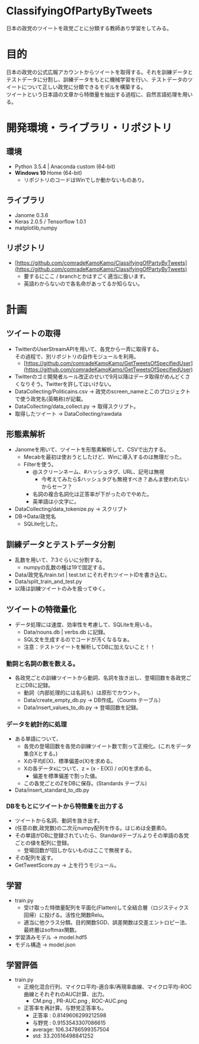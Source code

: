 # ClassifyingOfPartyByTweets
日本の政党のツイートを政党ごとに分類する教師あり学習をしてみる。

# 目的
日本の政党の公式広報アカウントからツイートを取得する。それを訓練データとテストデータに分割し、訓練データをもとに機械学習を行い、テストデータのツイートについて正しい政党に分類できるモデルを構築する。  
ツイートという日本語の文章から特徴量を抽出する過程に、自然言語処理を用いる。
# 開発環境・ライブラリ・リポジトリ
## 環境
 - Python 3.5.4 | Anaconda custom (64-bit)
 - **Windows 10** Home (64-bit)
     - リポジトリのコードはWinでしか動かないものあり。
## ライブラリ
 - Janome 0.3.6
 - Keras 2.0.5 / Tensorflow 1.0.1
 - matplotlib,numpy
## リポジトリ
 - [https://github.com/comradeKamoKamo/ClassifyingOfPartyByTweets](https://github.com/comradeKamoKamo/ClassifyingOfPartyByTweets)
     - 要するにここ / branchとかはすごく適当に扱います。
     - 英語わからないので各名命があってるか知らない。
# 計画

## ツイートの取得
 - TwitterのUserStreamAPIを用いて、各党から一斉に取得する。  
その過程で、別リポジトリの自作モジュールを利用。  
     - [https://github.com/comradeKamoKamo/GetTweetsOfSpecifiedUser](https://github.com/comradeKamoKamo/GetTweetsOfSpecifiedUser)  
 - Twitterのゴミ開発者ルール改正のせいで9月以降はデータ取得がめんどくさくなりそう。Twitterを許してはいけない。
 - DataCollecting/Politicains.csv -> 政党のscreen_nameとこのプロジェクトで使う政党名(英略称)が記載。
 - DataCollecting/data_collect.py -> 取得スクリプト。
 - 取得したツイート -> DataCollecting/rawdata
## 形態素解析
 - Janomeを用いて、ツイートを形態素解析して、CSVで出力する。
     - Mecabを最初は使おうとしたけど、Winに導入するのは無理だった。
     - Filterを使う。
         - @スクリーンネーム、#ハッシュタグ、URL、記号は無視
             - 今考えてみたら$ハッシュタグも無視すべき？あんま使われないからセーフ？
         - 名詞の複合名詞化は正答率が下がったのでやめた。
         - 英単語は小文字に。
 - DataCollecting/data_tokenize.py -> スクリプト
 - DB->Data/政党名
     - SQLite化した。
## 訓練データとテストデータ分割
 - 乱数を用いて、7:3ぐらいに分割する。
     - numpyの乱数の種は19で固定する。
 - Data/政党名/train.txt | test.txt にそれぞれツイートIDを書き込む。
 - Data/split\_train\_and\_test.py
 - 以降は訓練ツイートのみを扱ってゆく。
## ツイートの特徴量化
- データ処理には速度、効率性を考慮して、SQLiteを用いる。
    - Data/nouns.db | verbs.db に記録。
    - SQL文を生成するのでコードが汚くなるなぁ。
    - 注意：テストツイートを解析してDBに加えないこと！！
### 動詞と名詞の数を数える。
 - 各政党ごとの訓練ツイートから動詞、名詞を抜き出し、登場回数を各政党ごとにDBに記録。
    - 動詞（内部処理的には名詞も）は原形でカウント。
    - Data/create_empty_db.py -> DB作成。（Counts テーブル）  
    - Data/insert_values_to_db.py -> 登場回数を記録。
### データを統計的に処理
 - ある単語について、
     - 各党の登場回数を各党の訓練ツイート数で割って正規化。(これをデータ集合Xとする。)
     - Xの平均E(X)、標準偏差σ(X)を求める。
     - Xの各データxについて、z = (x - E(X)) / σ(X)を求める。
        - 偏差を標準偏差で割った値。
     - この各党ごとのZをDBに保存。(Standards テーブル)
 -  Data/insert\_standard\_to\_db.py
### DBをもとにツイートから特徴量を出力する
 - ツイートから名詞、動詞を抜き出す。
 - (任意の数,政党数)の二次元numpy配列を作る。はじめは全要素0。
 - その単語がDBに登録されていたら、Standardテーブルよりその単語の各党ごとの値を配列に登録。
     - 登場回数が1回しかないものはここで無視する。
 - その配列を返す。
 - GetTweetScore.py -> 上を行うモジュール。
## 学習
 - train.py 
     - 受け取った特徴量配列を平面化(Flatten)して全結合層（ロジスティクス回帰）に投げる。活性化関数Relu。
     - 適当に他クラス分類。目的関数SGD、誤差関数は交差エントロピー法、最終層はsoftmax関数。
 - 学習済みモデル -> model.hdf5
 - モデル構造 -> model.json
 ## 学習評価
  - train.py
     - 正規化混合行列、マイクロ平均-適合率/再現率曲線、マイクロ平均-ROC曲線とそれぞれのAUC計算、出力。
         - CM.png , PR-AUC.png , ROC-AUC.png
     - 正答率を再計算。与野党正答率も。
         - 正答率 : 0.8149606299212598 
         - 与野党 : 0.9153543307086615
         - average: 106.34786599357504
         - std: 33.20516498841252